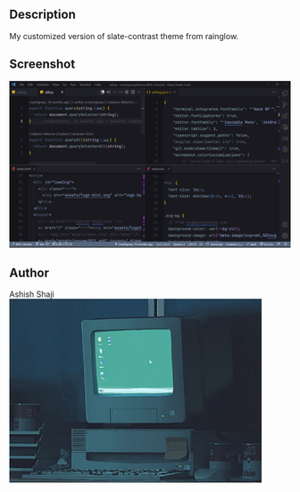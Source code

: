 ## Description
My customized version of slate-contrast theme from rainglow.
## Screenshot

![Screenshot](images/covert-slate-screenshot.png)

## Author
Ashish Shaji
![logo](images/icon.png)
